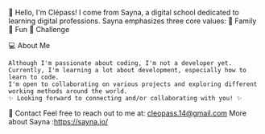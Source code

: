 👋 Hello, I'm Clépass!
I come from Sayna, a digital school dedicated to learning digital professions. Sayna emphasizes three core values:
🎯 Family
🎯 Fun
🎯 Challenge

💻 About Me

    Although I'm passionate about coding, I'm not a developer yet.
    Currently, I'm learning a lot about development, especially how to learn to code.
    I'm open to collaborating on various projects and exploring different working methods around the world.
    ✨ Looking forward to connecting and/or collaborating with you! ✨

📧 Contact
Feel free to reach out to me at: cleopass.14@gmail.com
More about Sayna :https://sayna.io/
